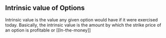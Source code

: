 ## Intrinsic value of Options

Intrinsic value is the value any given option would have if it were exercised today. Basically, the intrinsic value is the amount by which the strike price of an option is profitable or [[In-the-money]]